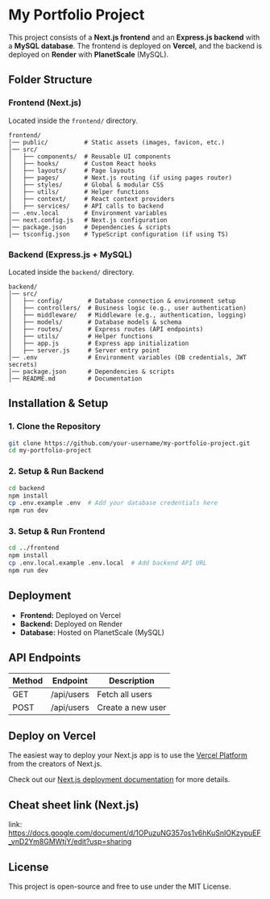 # My Portfolio Project

This project consists of a **Next.js frontend** and an **Express.js backend** with a **MySQL database**. The frontend is deployed on **Vercel**, and the backend is deployed on **Render** with **PlanetScale** (MySQL).

## Folder Structure

### **Frontend (Next.js)**

Located inside the `frontend/` directory.

```
frontend/
│── public/          # Static assets (images, favicon, etc.)
│── src/
│   ├── components/  # Reusable UI components
│   ├── hooks/       # Custom React hooks
│   ├── layouts/     # Page layouts
│   ├── pages/       # Next.js routing (if using pages router)
│   ├── styles/      # Global & modular CSS
│   ├── utils/       # Helper functions
│   ├── context/     # React context providers
│   ├── services/    # API calls to backend
│── .env.local       # Environment variables
│── next.config.js   # Next.js configuration
│── package.json     # Dependencies & scripts
│── tsconfig.json    # TypeScript configuration (if using TS)
```

### **Backend (Express.js + MySQL)**

Located inside the `backend/` directory.

```
backend/
│── src/
│   ├── config/       # Database connection & environment setup
│   ├── controllers/  # Business logic (e.g., user authentication)
│   ├── middleware/   # Middleware (e.g., authentication, logging)
│   ├── models/       # Database models & schema
│   ├── routes/       # Express routes (API endpoints)
│   ├── utils/        # Helper functions
│   ├── app.js        # Express app initialization
│   ├── server.js     # Server entry point
│── .env              # Environment variables (DB credentials, JWT secrets)
│── package.json      # Dependencies & scripts
│── README.md         # Documentation
```

## **Installation & Setup**

### **1. Clone the Repository**

```sh
git clone https://github.com/your-username/my-portfolio-project.git
cd my-portfolio-project
```

### **2. Setup & Run Backend**

```sh
cd backend
npm install
cp .env.example .env  # Add your database credentials here
npm run dev
```

### **3. Setup & Run Frontend**

```sh
cd ../frontend
npm install
cp .env.local.example .env.local  # Add backend API URL
npm run dev
```

## **Deployment**

- **Frontend:** Deployed on Vercel
- **Backend:** Deployed on Render
- **Database:** Hosted on PlanetScale (MySQL)

## **API Endpoints**

| Method | Endpoint   | Description       |
| ------ | ---------- | ----------------- |
| GET    | /api/users | Fetch all users   |
| POST   | /api/users | Create a new user |

## Deploy on Vercel

The easiest way to deploy your Next.js app is to use the [Vercel Platform](https://vercel.com/new?utm_medium=default-template&filter=next.js&utm_source=create-next-app&utm_campaign=create-next-app-readme) from the creators of Next.js.

Check out our [Next.js deployment documentation](https://nextjs.org/docs/deployment) for more details.

## Cheat sheet link (Next.js)

link: https://docs.google.com/document/d/1OPuzuNG357os1v6hKuSnIOKzypuEF_vnD2Ym8GMWtjY/edit?usp=sharing

## **License**

This project is open-source and free to use under the MIT License.
